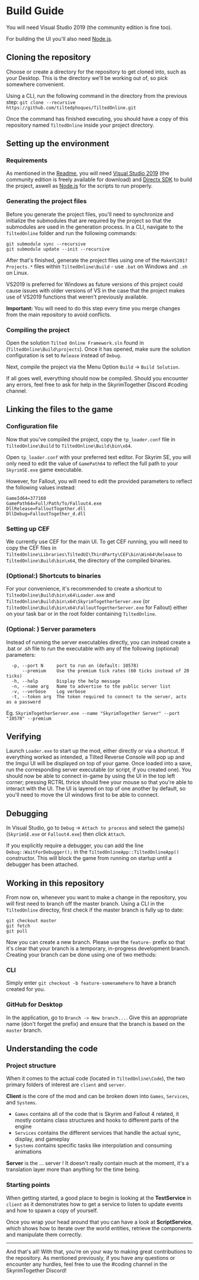# Build Guide

You will need Visual Studio 2019 (the community edition is fine too). 

For building the UI you'll also need [Node.js](https://nodejs.org/en/).

## Cloning the repository

Choose or create a directory for the repository to get cloned into, such as your Desktop. This is the directory we'll be working out of, so pick somewhere convenient.

Using a CLI, run the following command in the directory from the previous step: `git clone --recursive https://github.com/tiltedphoques/TiltedOnline.git`

Once the command has finished executing, you should have a copy of this repository named `TiltedOnline` inside your project directory.

## Setting up the environment

### Requirements

As mentioned in the [Readme](https://github.com/tiltedphoques/TiltedOnline#windows), you will need [Visual Studio 2019](https://www.visualstudio.com/downloads/) (the community edition is freely available for download) and [Directx SDK](https://www.microsoft.com/en-us/download/details.aspx?id=6812) to build the project, aswell as [Node.js](https://nodejs.org/en/) for the scripts to run properly.

### Generating the project files

Before you generate the project files, you'll need to synchronize and initialize the submodules that are required by the project so that the submodules are used in the generation process. In a CLI, navigate to the `TiltedOnline` folder and run the following commands:

```
git submodule sync --recursive
git submodule update --init --recursive
```

After that's finished, generate the project files using one of the `MakeVS201?Projects.*` files within `TiltedOnline\Build` - use `.bat` on Windows and `.sh` on Linux.

VS2019 is preferred for Windows as future versions of this project could cause issues with older versions of VS in the case that the project makes use of VS2019 functions that weren't previously available.

**Important:** You will need to do this step every time you merge changes from the main repository to avoid conflicts.

### Compiling the project

Open the solution `Tilted Online Framework.sln` found in (`TiltedOnline\Build\projects`).
Once it has opened, make sure the solution configuration is set to `Release` instead of `Debug`.

Next, compile the project via the Menu Option `Build` -> `Build Solution`. 

If all goes well, everything should now be compiled. Should you encounter any errors, feel free to ask for help in the SkyrimTogether Discord #coding channel.

## Linking the files to the game

### Configuration file

Now that you've compiled the project, copy the `tp_loader.conf` file in `TiltedOnline\Build` to `TiltedOnline\Build\bin\x64`.

Open `tp_loader.conf` with your preferred text editor. For Skyrim SE, you will only need to edit the value of `GamePath64` to reflect the full path to your `SkyrimSE.exe` game executable.

However, for Fallout, you will need to edit the provided parameters to reflect the following values instead:

```
GameId64=377160
GamePath64=Full/Path/To/Fallout4.exe
DllRelease=FalloutTogether.dll
DllDebug=FalloutTogether_d.dll
```

### Setting up CEF

We currently use CEF for the main UI. To get CEF running, you will need to copy the CEF files in `TiltedOnline\Libraries\TiltedUI\ThirdParty\CEF\bin\Win64\Release` to `TiltedOnline\Build\bin\x64`, the directory of the compiled binaries.

### (Optional:) Shortcuts to binaries

For your convenience, it's recommended to create a shortcut to `TiltedOnline\Build\bin\x64\Loader.exe` and `TiltedOnline\Build\bin\x64\SkyrimTogetherServer.exe` (or `TiltedOnline\Build\bin\x64\FalloutTogetherServer.exe` for Fallout) either on your task bar or in the root folder containing `TiltedOnline`.

### (Optional: ) Server parameters

Instead of running the server executables directly, you can instead create a .bat or .sh file to run the executable with any of the following (optional) parameters:

```
  -p, --port N     port to run on (default: 10578)
      --premium    Use the premium tick rates (60 ticks instead of 20 ticks)
  -h, --help       Display the help message
  -n, --name arg   Name to advertise to the public server list
  -v, --verbose    Log verbose
  -t, --token arg  The token required to connect to the server, acts as a password
```

Eg. `SkyrimTogetherServer.exe --name "SkyrimTogether Server" --port "10578" --premium`

## Verifying

Launch `Loader.exe` to start up the mod, either directly or via a shortcut. If everything worked as intended, a Tilted Reverse Console will pop up and the Imgui UI will be displayed on top of your game. Once loaded into a save, run the corresponding server executable (or script, if you created one). You should now be able to connect in-game by using the UI in the top left corner; pressing RCTRL thrice should free your mouse so that you're able to interact with the UI. The UI is layered on top of one another by default, so you'll need to move the UI windows first to be able to connect.

## Debugging

In Visual Studio, go to `Debug` -> `Attach to process` and select the game(s) (`SkyrimSE.exe` or `Fallout4.exe`) then click `Attach`.

If you explicitly require a debugger, you can add the line `Debug::WaitForDebugger();` in the `TiltedOnlineApp::TiltedOnlineApp()` constructor. This will block the game from running on startup until a debugger has been attached.

## Working in this repository

From now on, whenever you want to make a change in the repository, you will first need to branch off the master branch. Using a CLI in the `TiltedOnline` directoy, first check if the master branch is fully up to date:

```
git checkout master
git fetch
git pull
```

Now you can create a new branch. Please use the `feature-` prefix so that it's clear that your branch is a temporary, in-progress development branch. Creating your branch can be done using one of two methods:

### CLI

Simply enter `git checkout -b feature-somenamehere` to have a branch created for you.

### GitHub for Desktop

In the application, go to ``Branch -> New branch...``. Give this an appropriate name (don't forget the prefix) and ensure that the branch is based on the `master` branch.

## Understanding the code

### Project structure

When it comes to the actual code (located in `TiltedOnline\Code`), the two primary folders of interest are `client` and `server`.

**Client** is the core of the mod and can be broken down into `Games`, `Services`, and `Systems`.
- `Games` contains all of the code that is Skyrim and Fallout 4 related, it mostly contains class structures and hooks to different parts of the engine
- `Services` contains the different services that handle the actual sync, display, and gameplay
- `Systems` contains specific tasks like interpolation and consuming animations

**Server** is the ... server !
It doesn't really contain much at the moment, it's a translation layer more than anything for the time being.

### Starting points

When getting started, a good place to begin is looking at the **TestService** in `client` as it demonstrates how to get a service to listen to update events and how to spawn a copy of yourself.

Once you wrap your head around that you can have a look at **ScriptService**, which shows how to iterate over the world entities, retrieve the components and manipulate them correctly.

------

And that's all! With that, you're on your way to making great contributions to the repository. As mentioned previously, if you have any questions or encounter any hurdles, feel free to use the #coding channel in the SkyrimTogether Discord!
